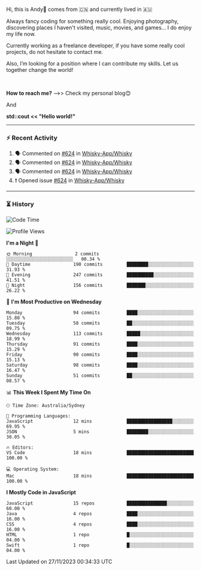 Hi, this is Andy👋 comes from :cn: and currently lived in 🇦🇺

Always fancy coding for something really cool. Enjoying photography, discovering places I haven't visited, music, movies, and games... I do enjoy my life now.

Currently working as a freelance developer, if you have some really cool projects, do not hesitate to contact me.

Also, I’m looking for a position where I can contribute my skills. Let us together change the world!

<br>

<b>How to reach me?</b> -->> Check my personal blog😊

And

**std::cout << "Hello world!"**

---

### ⚡ Recent Activity
<!--START_SECTION:activity-->
1. 🗣 Commented on [#624](https://github.com/Whisky-App/Whisky/issues/624#issuecomment-1818876970) in [Whisky-App/Whisky](https://github.com/Whisky-App/Whisky)
2. 🗣 Commented on [#624](https://github.com/Whisky-App/Whisky/issues/624#issuecomment-1818876394) in [Whisky-App/Whisky](https://github.com/Whisky-App/Whisky)
3. 🗣 Commented on [#624](https://github.com/Whisky-App/Whisky/issues/624#issuecomment-1816213410) in [Whisky-App/Whisky](https://github.com/Whisky-App/Whisky)
4. ❗ Opened issue [#624](https://github.com/Whisky-App/Whisky/issues/624) in [Whisky-App/Whisky](https://github.com/Whisky-App/Whisky)
<!--END_SECTION:activity-->

---

### ⏳ History
<!--START_SECTION:waka-->
![Code Time](http://img.shields.io/badge/Code%20Time-203%20hrs%2021%20mins-blue)

![Profile Views](http://img.shields.io/badge/Profile%20Views-0-blue)

**I'm a Night 🦉** 

```text
🌞 Morning                2 commits           ░░░░░░░░░░░░░░░░░░░░░░░░░   00.34 % 
🌆 Daytime                190 commits         ████████░░░░░░░░░░░░░░░░░   31.93 % 
🌃 Evening                247 commits         ██████████░░░░░░░░░░░░░░░   41.51 % 
🌙 Night                  156 commits         ███████░░░░░░░░░░░░░░░░░░   26.22 % 
```
📅 **I'm Most Productive on Wednesday** 

```text
Monday                   94 commits          ████░░░░░░░░░░░░░░░░░░░░░   15.80 % 
Tuesday                  58 commits          ██░░░░░░░░░░░░░░░░░░░░░░░   09.75 % 
Wednesday                113 commits         █████░░░░░░░░░░░░░░░░░░░░   18.99 % 
Thursday                 91 commits          ████░░░░░░░░░░░░░░░░░░░░░   15.29 % 
Friday                   90 commits          ████░░░░░░░░░░░░░░░░░░░░░   15.13 % 
Saturday                 98 commits          ████░░░░░░░░░░░░░░░░░░░░░   16.47 % 
Sunday                   51 commits          ██░░░░░░░░░░░░░░░░░░░░░░░   08.57 % 
```


📊 **This Week I Spent My Time On** 

```text
🕑︎ Time Zone: Australia/Sydney

💬 Programming Languages: 
JavaScript               12 mins             █████████████████░░░░░░░░   69.95 % 
JSON                     5 mins              ████████░░░░░░░░░░░░░░░░░   30.05 % 

🔥 Editors: 
VS Code                  18 mins             █████████████████████████   100.00 % 

💻 Operating System: 
Mac                      18 mins             █████████████████████████   100.00 % 
```

**I Mostly Code in JavaScript** 

```text
JavaScript               15 repos            ███████████████░░░░░░░░░░   60.00 % 
Java                     4 repos             ████░░░░░░░░░░░░░░░░░░░░░   16.00 % 
CSS                      4 repos             ████░░░░░░░░░░░░░░░░░░░░░   16.00 % 
HTML                     1 repo              █░░░░░░░░░░░░░░░░░░░░░░░░   04.00 % 
Swift                    1 repo              █░░░░░░░░░░░░░░░░░░░░░░░░   04.00 % 
```




 Last Updated on 27/11/2023 00:34:33 UTC
<!--END_SECTION:waka-->


<!---
JinchuanL/JinchuanL is a ✨ special ✨ repository because its `README.md` (this file) appears on your GitHub profile.
You can click the Preview link to take a look at your changes.
--->
